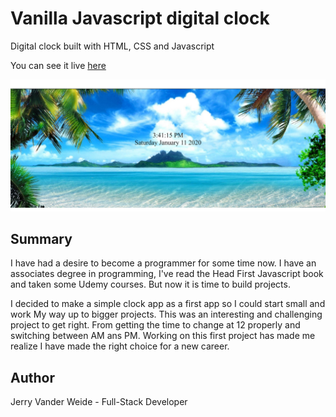# Vanilla Javascript digital clock
Digital clock built with HTML, CSS and Javascript

You can see it live [here](https://jerryvw.github.io/digital-clock/)

<img src="img/clock_snapshot.jpg">

<h2>Summary</h2>

I have had a desire to become a programmer for some time now. I have an associates degree in programming, I've read the Head First Javascript book and taken some Udemy courses. But now it is time to build projects.

I decided to make a simple clock app as a first app so I could start small and work My way up to bigger projects. This was an interesting and challenging project to get right. From getting the time to change at 12 properly and switching between AM ans PM. Working on this first project has made me realize I have made the right choice for a new career.

<h2>Author</h2>

<p>Jerry Vander Weide - Full-Stack Developer

